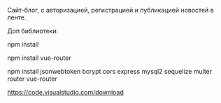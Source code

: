 Сайт-блог, с авторизацией, регистрацией и публикацией новостей в ленте.

Доп библиотеки:

npm install

npm install vue-router

npm install jsonwebtoken bcrypt cors express mysql2 sequelize multer router vue-router

https://code.visualstudio.com/download